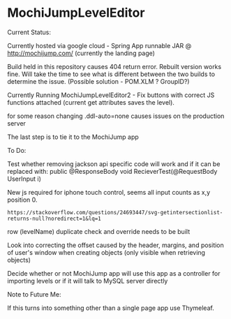 # MochiJumpLevelEditor

Current Status:

Currently hosted via google cloud - Spring App runnable JAR @ http://mochijump.com/ (currently the landing page)

Build held in this repository causes 404 return error. Rebuilt version works fine. Will take the time to see what is different between the two builds to determine the issue. (Possible solution - POM.XLM ? GroupID?)

Currently Running MochiJumpLevelEditor2 - Fix buttons with correct JS functions attached (current get attributes saves the level).

for some reason changing .ddl-auto=none causes issues on the production server

The last step is to tie it to the MochiJump app

To Do:

Test whether removing jackson api specific code will work and if it can be replaced with:
	public @ResponseBody void RecieverTest(@RequestBody UserInput i)

New js required for iphone touch control, seems all input counts as x,y position 0.

	https://stackoverflow.com/questions/24693447/svg-getintersectionlist-returns-null?noredirect=1&lq=1

row (levelName) duplicate check and override needs to be built

Look into correcting the offset caused by the header, margins, and position of user's window when creating objects (only visible when retrieving objects)

Decide whether or not MochiJump app will use this app as a controller for importing levels or if it will talk to MySQL server directly

Note to Future Me:

If this turns into something other than a single page app use Thymeleaf.
